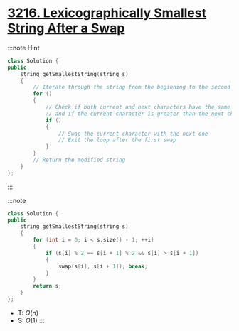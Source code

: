 # [3216\. Lexicographically Smallest String After a Swap](https://leetcode.com/problems/lexicographically-smallest-string-after-a-swap/)

:::note Hint
```cpp
class Solution {
public:
    string getSmallestString(string s)
    {
        // Iterate through the string from the beginning to the second last character
        for ()
        {
            // Check if both current and next characters have the same parity (both even or both odd)
            // and if the current character is greater than the next character
            if ()
            {
                // Swap the current character with the next one
                // Exit the loop after the first swap
            }
        }
        // Return the modified string
    }
};

```
:::

:::note
```cpp
class Solution {
public:
    string getSmallestString(string s)
    {
        for (int i = 0; i < s.size() - 1; ++i)
        {
            if (s[i] % 2 == s[i + 1] % 2 && s[i] > s[i + 1])
            {
                swap(s[i], s[i + 1]); break;
            }
        }
        return s;
    }
};
```
- T: $O(n)$
- S: $O(1)$
:::

